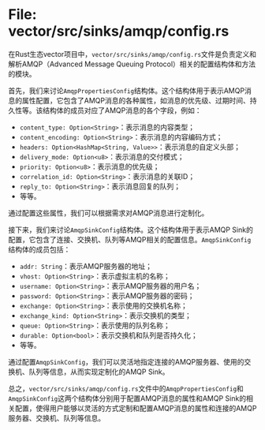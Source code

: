 # File: vector/src/sinks/amqp/config.rs

在Rust生态vector项目中，`vector/src/sinks/amqp/config.rs`文件是负责定义和解析AMQP（Advanced Message Queuing Protocol）相关的配置结构体和方法的模块。

首先，我们来讨论`AmqpPropertiesConfig`结构体。这个结构体用于表示AMQP消息的属性配置，它包含了AMQP消息的各种属性，如消息的优先级、过期时间、持久性等。该结构体的成员对应了AMQP消息的各个字段，例如：

- `content_type: Option<String>`：表示消息的内容类型；
- `content_encoding: Option<String>`：表示消息的内容编码方式；
- `headers: Option<HashMap<String, Value>>`：表示消息的自定义头部；
- `delivery_mode: Option<u8>`：表示消息的交付模式；
- `priority: Option<u8>`：表示消息的优先级；
- `correlation_id: Option<String>`：表示消息的关联ID；
- `reply_to: Option<String>`：表示消息回复的队列；
- 等等。

通过配置这些属性，我们可以根据需求对AMQP消息进行定制化。

接下来，我们来讨论`AmqpSinkConfig`结构体。这个结构体用于表示AMQP Sink的配置，它包含了连接、交换机、队列等AMQP相关的配置信息。`AmqpSinkConfig`结构体的成员包括：

- `addr: String`：表示AMQP服务器的地址；
- `vhost: Option<String>`：表示虚拟主机的名称；
- `username: Option<String>`：表示AMQP服务器的用户名；
- `password: Option<String>`：表示AMQP服务器的密码；
- `exchange: Option<String>`：表示使用的交换机名称；
- `exchange_kind: Option<String>`：表示交换机的类型；
- `queue: Option<String>`：表示使用的队列名称；
- `durable: Option<bool>`：表示交换机和队列是否持久化；
- 等等。

通过配置`AmqpSinkConfig`，我们可以灵活地指定连接的AMQP服务器、使用的交换机、队列等信息，从而实现定制化的AMQP Sink。

总之，`vector/src/sinks/amqp/config.rs`文件中的`AmqpPropertiesConfig`和`AmqpSinkConfig`这两个结构体分别用于配置AMQP消息的属性和AMQP Sink的相关配置，使得用户能够以灵活的方式定制和配置AMQP消息的属性和连接的AMQP服务器、交换机、队列等信息。

